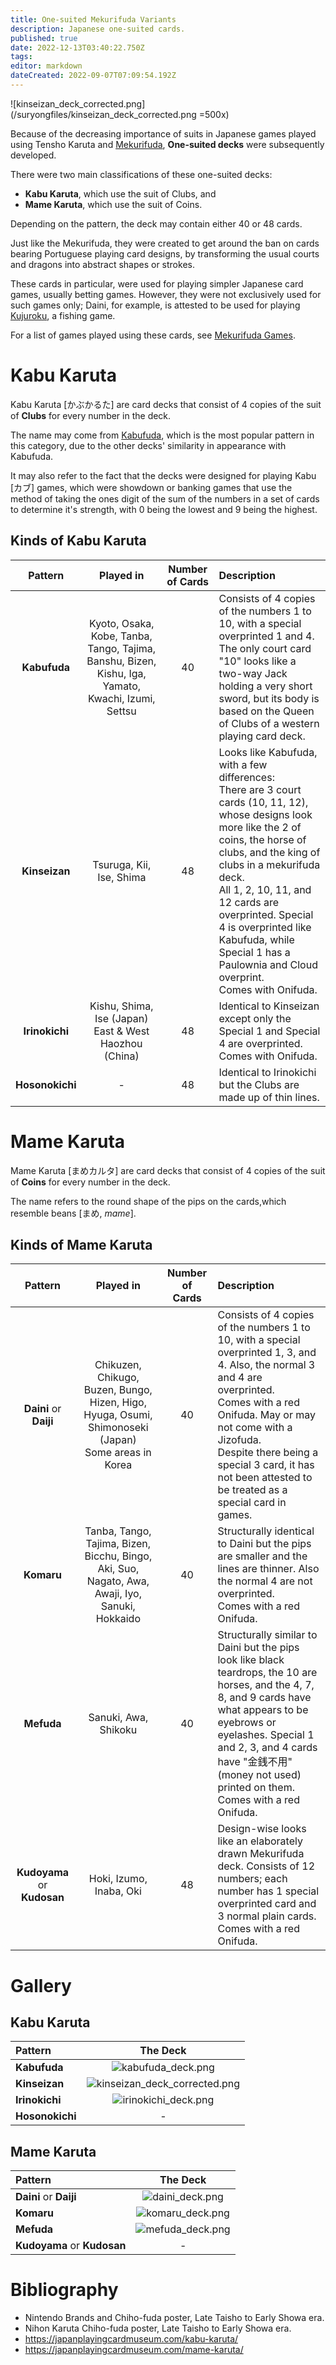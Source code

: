 ```yaml
---
title: One-suited Mekurifuda Variants
description: Japanese one-suited cards.
published: true
date: 2022-12-13T03:40:22.750Z
tags: 
editor: markdown
dateCreated: 2022-09-07T07:09:54.192Z
---
```


![kinseizan_deck_corrected.png](/suryongfiles/kinseizan_deck_corrected.png =500x)

Because of the decreasing importance of suits in Japanese games played using Tensho Karuta and [Mekurifuda](/en/mekurifuda), **One-suited decks** were subsequently developed.

There were two main classifications of these one-suited decks: 
- **Kabu Karuta**, which use the suit of Clubs, and
- **Mame Karuta**, which use the suit of Coins.

Depending on the pattern, the deck may contain either 40 or 48 cards.

Just like the Mekurifuda, they were created to get around the ban on cards bearing Portuguese playing card designs, by transforming the usual courts and dragons into abstract shapes or strokes. 

These cards in particular, were used for playing simpler Japanese card games, usually betting games. However, they were not exclusively used for such games only; Daini, for example, is attested to be used for playing [Kujuroku](/en/kabufuda/games/kujuroku), a fishing game.

For a list of games played using these cards, see [Mekurifuda Games](/en/mekurifuda/games).

# Kabu Karuta
Kabu Karuta [かぶかるた] are card decks that consist of 4 copies of the suit of **Clubs** for every number in the deck.

The name may come from [Kabufuda](/en/kabufuda), which is the most popular pattern in this category, due to the other decks' similarity in appearance with Kabufuda.

It may also refer to the fact that the decks were designed for playing Kabu [カブ] games, which were showdown or banking games that use the method of taking the ones digit of the sum of the numbers in a set of cards to determine it's strength, with 0 being the lowest and 9 being the highest.

## Kinds of Kabu Karuta
|Pattern|Played in|Number of Cards|Description|
|:---:|:---:|:---:|:---|
|**Kabufuda**|Kyoto, Osaka, Kobe, Tanba, Tango, Tajima, Banshu, Bizen, Kishu, Iga, Yamato, Kwachi, Izumi, Settsu|40|Consists of 4 copies of the numbers 1 to 10, with a special overprinted 1 and 4.</br>The only court card "10" looks like a two-way Jack holding a very short sword, but its body is based on the Queen of Clubs of a western playing card deck.|
|**Kinseizan**|Tsuruga, Kii, Ise, Shima|48|Looks like Kabufuda, with a few differences:</br>There are 3 court cards (10, 11, 12), whose designs look more like the 2 of coins, the horse of clubs, and the king of clubs in a mekurifuda deck.</br>All 1, 2, 10, 11, and 12 cards are overprinted. Special 4 is overprinted like Kabufuda, while Special 1 has a Paulownia and Cloud overprint.</br>Comes with Onifuda.|
|**Irinokichi**|Kishu, Shima, Ise (Japan)</br>East & West Haozhou (China)|48|Identical to Kinseizan except only the Special 1 and Special 4 are overprinted.</br>Comes with Onifuda.|
|**Hosonokichi**|-|48|Identical to Irinokichi but the Clubs are made up of thin lines.|

# Mame Karuta
Mame Karuta [まめカルタ] are card decks that consist of 4 copies of the suit of **Coins** for every number in the deck.

The name refers to the round shape of the pips on the cards,which resemble beans [まめ, *mame*].

## Kinds of Mame Karuta
|Pattern|Played in|Number of Cards|Description|
|:---:|:---:|:---:|:---|
|**Daini** or **Daiji**|Chikuzen, Chikugo, Buzen, Bungo, Hizen, Higo, Hyuga, Osumi, Shimonoseki (Japan)</br> Some areas in Korea|40|Consists of 4 copies of the numbers 1 to 10, with a special overprinted 1, 3, and 4. Also, the normal 3 and 4 are overprinted.</br>Comes with a red Onifuda. May or may not come with a Jizofuda.</br>Despite there being a special 3 card, it has not been attested to be treated as a special card in games.|
|**Komaru**|Tanba, Tango, Tajima, Bizen, Bicchu, Bingo, Aki, Suo, Nagato, Awa, Awaji, Iyo, Sanuki, Hokkaido|40|Structurally identical to Daini but the pips are smaller and the lines are thinner. Also the normal 4 are not overprinted.</br>Comes with a red Onifuda.|
|**Mefuda**|Sanuki, Awa, Shikoku|40|Structurally similar to Daini but the pips look like black teardrops, the 10 are horses, and the 4, 7, 8, and 9 cards have what appears to be eyebrows or eyelashes. Special 1 and 2, 3, and 4 cards have "金銭不用" (money not used) printed on them.</br>Comes with a red Onifuda.|
|**Kudoyama** or **Kudosan**|Hoki, Izumo, Inaba, Oki|48|Design-wise looks like an elaborately drawn Mekurifuda deck. Consists of 12 numbers; each number has 1 special overprinted card and 3 normal plain cards.</br>Comes with a red Onifuda.|

# Gallery
## Kabu Karuta
|Pattern|The Deck|
|:---|:---:|
|**Kabufuda**|![kabufuda_deck.png](/suryongfiles/kabufuda_deck.png)|
|**Kinseizan**|![kinseizan_deck_corrected.png](/suryongfiles/kinseizan_deck_corrected.png)|
|**Irinokichi**|![irinokichi_deck.png](/suryongfiles/irinokichi_deck.png)|
|**Hosonokichi**|-|
## Mame Karuta
|Pattern|The Deck|
|:---|:---:|
|**Daini** or **Daiji**|![daini_deck.png](/suryongfiles/daini_deck.png)|
|**Komaru**|![komaru_deck.png](/komaru_deck.png)|
|**Mefuda**|![mefuda_deck.png](/suryongfiles/mefuda_deck.png)|
|**Kudoyama** or **Kudosan**|-|

# Bibliography
- Nintendo Brands and Chiho-fuda poster, Late Taisho to Early Showa era.
- Nihon Karuta Chiho-fuda poster, Late Taisho to Early Showa era.
- https://japanplayingcardmuseum.com/kabu-karuta/
- https://japanplayingcardmuseum.com/mame-karuta/